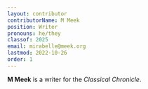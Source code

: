 ```yaml
---
layout: contributor
contributorName: M Meek
position: Writer 
pronouns: he/they
classof: 2025
email: mirabelle@meek.org
lastmod: 2022-10-26
order: 1
---
```

**M Meek** is a writer for the *Classical Chronicle*.
